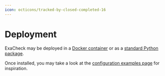```yaml
---
icon: octicons/tracked-by-closed-completed-16
---
```


# Deployment

ExaCheck may be deployed in a [Docker container][ExaCheck Deployment - Docker] or as a [standard Python package][ExaCheck Deployment - Python].

Once installed, you may take a look at the [configuration examples page][ExaCheck Deployment - Examples] for inspiration.

[ExaCheck Deployment - Docker]: docker.md
[ExaCheck Deployment - Python]: python.md
[ExaCheck Deployment - Examples]: examples.md

